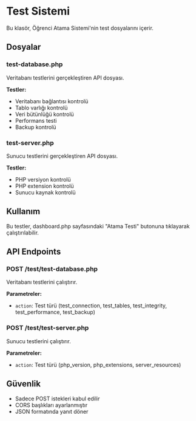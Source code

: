 # Test Sistemi

Bu klasör, Öğrenci Atama Sistemi'nin test dosyalarını içerir.

## Dosyalar

### test-database.php
Veritabanı testlerini gerçekleştiren API dosyası.

**Testler:**
- Veritabanı bağlantısı kontrolü
- Tablo varlığı kontrolü
- Veri bütünlüğü kontrolü
- Performans testi
- Backup kontrolü

### test-server.php
Sunucu testlerini gerçekleştiren API dosyası.

**Testler:**
- PHP versiyon kontrolü
- PHP extension kontrolü
- Sunucu kaynak kontrolü

## Kullanım

Bu testler, dashboard.php sayfasındaki "Atama Testi" butonuna tıklayarak çalıştırılabilir.

## API Endpoints

### POST /test/test-database.php
Veritabanı testlerini çalıştırır.

**Parametreler:**
- `action`: Test türü (test_connection, test_tables, test_integrity, test_performance, test_backup)

### POST /test/test-server.php
Sunucu testlerini çalıştırır.

**Parametreler:**
- `action`: Test türü (php_version, php_extensions, server_resources)

## Güvenlik

- Sadece POST istekleri kabul edilir
- CORS başlıkları ayarlanmıştır
- JSON formatında yanıt döner
